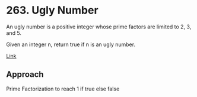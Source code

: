 # 263. Ugly Number

An ugly number is a positive integer whose prime factors are limited to 2, 3, and 5.

Given an integer n, return true if n is an ugly number.

[Link](https://leetcode.com/problems/ugly-number/description/)

## Approach
Prime Factorization to reach 1 if true else false